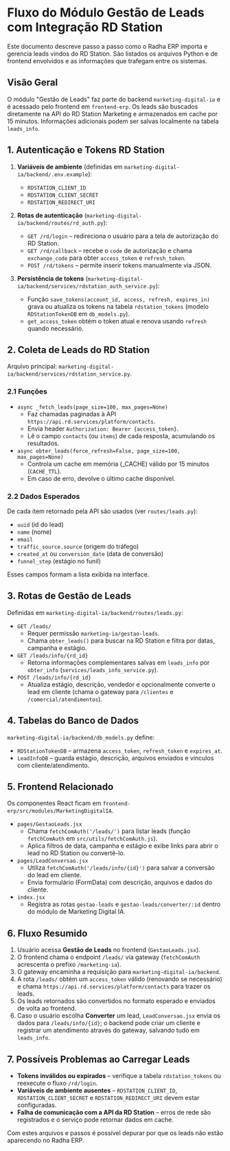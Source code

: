 # Fluxo do Módulo Gestão de Leads com Integração RD Station

Este documento descreve passo a passo como o Radha ERP importa e gerencia leads vindos do RD Station. São listados os arquivos Python e de frontend envolvidos e as informações que trafegam entre os sistemas.

## Visão Geral

O módulo "Gestão de Leads" faz parte do backend `marketing-digital-ia` e é acessado pelo frontend em `frontend-erp`. Os leads são buscados diretamente na API do RD Station Marketing e armazenados em cache por 15 minutos. Informações adicionais podem ser salvas localmente na tabela `leads_info`.

## 1. Autenticação e Tokens RD Station

1. **Variáveis de ambiente** (definidas em `marketing-digital-ia/backend/.env.example`):
   - `RDSTATION_CLIENT_ID`
   - `RDSTATION_CLIENT_SECRET`
   - `RDSTATION_REDIRECT_URI`

2. **Rotas de autenticação** (`marketing-digital-ia/backend/routes/rd_auth.py`):
   - `GET /rd/login` – redireciona o usuário para a tela de autorização do RD Station.
   - `GET /rd/callback` – recebe o `code` de autorização e chama `exchange_code` para obter `access_token` e `refresh_token`.
   - `POST /rd/tokens` – permite inserir tokens manualmente via JSON.

3. **Persistência de tokens** (`marketing-digital-ia/backend/services/rdstation_auth_service.py`):
   - Função `save_tokens(account_id, access, refresh, expires_in)` grava ou atualiza os tokens na tabela `rdstation_tokens` (modelo `RDStationTokenDB` em `db_models.py`).
   - `get_access_token` obtém o token atual e renova usando `refresh` quando necessário.

## 2. Coleta de Leads do RD Station

Arquivo principal: `marketing-digital-ia/backend/services/rdstation_service.py`.

### 2.1 Funções

- `async _fetch_leads(page_size=100, max_pages=None)`
  - Faz chamadas paginadas à API `https://api.rd.services/platform/contacts`.
  - Envia header `Authorization: Bearer {access_token}`.
  - Lê o campo `contacts` (ou `items`) de cada resposta, acumulando os resultados.
- `async obter_leads(force_refresh=False, page_size=100, max_pages=None)`
  - Controla um cache em memória (_CACHE) válido por 15 minutos (`CACHE_TTL`).
  - Em caso de erro, devolve o último cache disponível.

### 2.2 Dados Esperados

De cada item retornado pela API são usados (ver `routes/leads.py`):
- `uuid` (id do lead)
- `name` (nome)
- `email`
- `traffic_source.source` (origem do tráfego)
- `created_at` ou `conversion_date` (data de conversão)
- `funnel_step` (estágio no funil)

Esses campos formam a lista exibida na interface.

## 3. Rotas de Gestão de Leads

Definidas em `marketing-digital-ia/backend/routes/leads.py`:

- `GET /leads/`
  - Requer permissão `marketing-ia/gestao-leads`.
  - Chama `obter_leads()` para buscar na RD Station e filtra por datas, campanha e estágio.
- `GET /leads/info/{rd_id}`
  - Retorna informações complementares salvas em `leads_info` por `obter_info` (`services/leads_info_service.py`).
- `POST /leads/info/{rd_id}`
  - Atualiza estágio, descrição, vendedor e opcionalmente converte o lead em cliente (chama o gateway para `/clientes` e `/comercial/atendimentos`).

## 4. Tabelas do Banco de Dados

`marketing-digital-ia/backend/db_models.py` define:
- `RDStationTokenDB` – armazena `access_token`, `refresh_token` e `expires_at`.
- `LeadInfoDB` – guarda estágio, descrição, arquivos enviados e vínculos com cliente/atendimento.

## 5. Frontend Relacionado

Os componentes React ficam em `frontend-erp/src/modules/MarketingDigitalIA`.

- `pages/GestaoLeads.jsx`
  - Chama `fetchComAuth('/leads/')` para listar leads (função `fetchComAuth` em `src/utils/fetchComAuth.js`).
  - Aplica filtros de data, campanha e estágio e exibe links para abrir o lead no RD Station ou convertê-lo.
- `pages/LeadConversao.jsx`
  - Utiliza `fetchComAuth('/leads/info/{id}')` para salvar a conversão do lead em cliente.
  - Envia formulário (FormData) com descrição, arquivos e dados do cliente.
- `index.jsx`
  - Registra as rotas `gestao-leads` e `gestao-leads/converter/:id` dentro do módulo de Marketing Digital IA.

## 6. Fluxo Resumido

1. Usuário acessa **Gestão de Leads** no frontend (`GestaoLeads.jsx`).
2. O frontend chama o endpoint `/leads/` via gateway (`fetchComAuth` acrescenta o prefixo `/marketing-ia`).
3. O gateway encaminha a requisição para `marketing-digital-ia/backend`.
4. A rota `/leads/` obtém um `access_token` válido (renovando se necessário) e chama `https://api.rd.services/platform/contacts` para trazer os leads.
5. Os leads retornados são convertidos no formato esperado e enviados de volta ao frontend.
6. Caso o usuário escolha **Converter** um lead, `LeadConversao.jsx` envia os dados para `/leads/info/{id}`; o backend pode criar um cliente e registrar um atendimento através do gateway, salvando tudo em `leads_info`.

## 7. Possíveis Problemas ao Carregar Leads

- **Tokens inválidos ou expirados** – verifique a tabela `rdstation_tokens` ou reexecute o fluxo `/rd/login`.
- **Variáveis de ambiente ausentes** – `RDSTATION_CLIENT_ID`, `RDSTATION_CLIENT_SECRET` e `RDSTATION_REDIRECT_URI` devem estar configuradas.
- **Falha de comunicação com a API da RD Station** – erros de rede são registrados e o serviço pode retornar dados em cache.

Com estes arquivos e passos é possível depurar por que os leads não estão aparecendo no Radha ERP.
